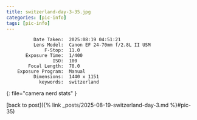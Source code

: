 ```yaml
---
title: switzerland-day-3-35.jpg
categories: [pic-info]
tags: [pic-info]
---
```


```text
          Date Taken:  2025:08:19 04:51:21
          Lens Model:  Canon EF 24-70mm f/2.8L II USM
              F-Stop:  11.0
       Exposure Time:  1/400
                 ISO:  100
        Focal Length:  70.0
    Exposure Program:  Manual
          Dimensions:  1440 x 1151
            keywords:  switzerland
```
{: file="camera nerd stats" }

[back to post]({% link _posts/2025-08-19-switzerland-day-3.md %}#pic-35)